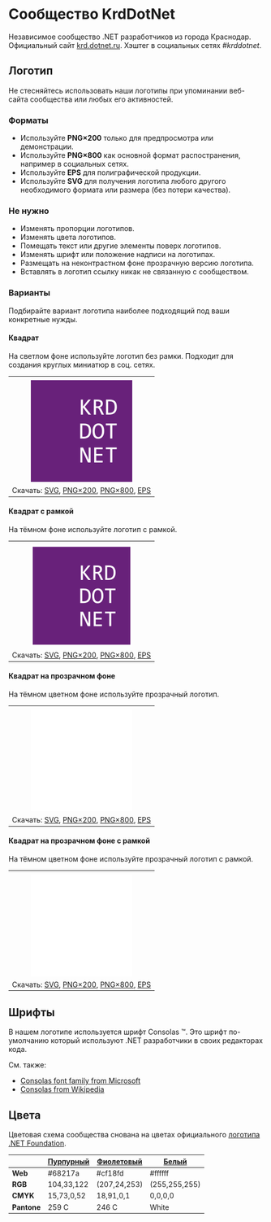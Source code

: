 ﻿# Сообщество KrdDotNet

Независимое сообщество .NET разработчиков из города Краснодар. Официальный сайт [krd.dotnet.ru](https://krd.dotnet.ru/). Хэштег в социальных сетях _#krddotnet_.

## Логотип

Не стесняйтесь использовать наши логотипы при упоминании веб-сайта сообщества или любых его активностей.

### Форматы

- Используйте **PNG×200** только для предпросмотра или демонстрации.
- Используйте **PNG×800** как основной формат распостранения, например в социальных сетях.
- Используйте **EPS** для полиграфической продукции.
- Используйте **SVG** для получения логотипа любого другого необходимого формата или размера (без потери качества).

### Не нужно

- Изменять пропорции логотипов.
- Изменять цвета логотипов.
- Помещать текст или другие элементы поверх логотипов.
- Изменять шрифт или положение надписи на логотипах.
- Размещать на неконтрастном фоне прозрачную версию логотипа.
- Вставлять в логотип ссылку никак не связанную с сообществом.

### Варианты

Подбирайте вариант логотипа наиболее подходящий под ваши конкретные нужды.

#### Квадрат

На светлом фоне используйте логотип без рамки. Подходит для создания круглых миниатюр в соц. сетях.

|       |
| :---: |
|       |
| ![Квадрат](krddotnet-logo-squared-200.png) |
| Скачать: [SVG](https://raw.githubusercontent.com/kulakovt/SpbDotNet/master/Logo/Krd/krddotnet-logo-squared.svg), [PNG×200](https://raw.githubusercontent.com/kulakovt/SpbDotNet/master/Logo/Krd/krddotnet-logo-squared-200.png), [PNG×800](https://raw.githubusercontent.com/kulakovt/SpbDotNet/master/Logo/Krd/krddotnet-logo-squared-800.png), [EPS](https://raw.githubusercontent.com/kulakovt/SpbDotNet/master/Logo/Krd/krddotnet-logo-squared.eps) |

#### Квадрат с рамкой

На тёмном фоне используйте логотип с рамкой.

|       |
| :---: |
|       |
| ![Квадрат с рамкой](krddotnet-logo-squared-bordered-200.png) |
| Скачать: [SVG](https://raw.githubusercontent.com/kulakovt/SpbDotNet/master/Logo/Krd/krddotnet-logo-squared-bordered.svg), [PNG×200](https://raw.githubusercontent.com/kulakovt/SpbDotNet/master/Logo/Krd/krddotnet-logo-squared-bordered-200.png), [PNG×800](https://raw.githubusercontent.com/kulakovt/SpbDotNet/master/Logo/Krd/krddotnet-logo-squared-bordered-800.png), [EPS](https://raw.githubusercontent.com/kulakovt/SpbDotNet/master/Logo/Krd/krddotnet-logo-squared-bordered.eps) |

#### Квадрат на прозрачном фоне

На тёмном цветном фоне используйте прозрачный логотип.

|       |
| :---: |
|       |
| ![Квадрат на прозрачном фоне](krddotnet-logo-squared-white-200.png) |
| Скачать: [SVG](https://raw.githubusercontent.com/kulakovt/SpbDotNet/master/Logo/Krd/krddotnet-logo-squared-white.svg), [PNG×200](https://raw.githubusercontent.com/kulakovt/SpbDotNet/master/Logo/Krd/krddotnet-logo-squared-white-200.png), [PNG×800](https://raw.githubusercontent.com/kulakovt/SpbDotNet/master/Logo/Krd/krddotnet-logo-squared-white-800.png), [EPS](https://raw.githubusercontent.com/kulakovt/SpbDotNet/master/Logo/Krd/krddotnet-logo-squared-white.eps) |

#### Квадрат на прозрачном фоне с рамкой

На тёмном цветном фоне используйте прозрачный логотип с рамкой.

|       |
| :---: |
|       |
| ![Квадрат на прозрачном фоне с рамкой](krddotnet-logo-squared-white-bordered-200.png) |
| Скачать: [SVG](https://raw.githubusercontent.com/kulakovt/SpbDotNet/master/Logo/Krd/krddotnet-logo-squared-white-bordered.svg), [PNG×200](https://raw.githubusercontent.com/kulakovt/SpbDotNet/master/Logo/Krd/krddotnet-logo-squared-white-bordered-200.png), [PNG×800](https://raw.githubusercontent.com/kulakovt/SpbDotNet/master/Logo/Krd/krddotnet-logo-squared-white-bordered-800.png), [EPS](https://raw.githubusercontent.com/kulakovt/SpbDotNet/master/Logo/Krd/krddotnet-logo-squared-white-bordered.eps) |

## Шрифты

В нашем логотипе используется шрифт Consolas ™. Это шрифт по-умолчанию который используют .NET разработчики в своих редакторах кода.

См. также:

- [Consolas font family from Microsoft](https://docs.microsoft.com/en-us/typography/font-list/consolas)
- [Consolas from Wikipedia](https://en.wikipedia.org/wiki/Consolas)

## Цвета

Цветовая схема сообщества снована на цветах официального [логотипа .NET Foundation](https://github.com/dotnet/swag/tree/master/logo).

|             | [Пурпурный](https://www.color-hex.com/color/68217a) | [Фиолетовый](https://www.color-hex.com/color/cf18fd) | [Белый](https://www.color-hex.com/color/ffffff) |
| ----------- | --------------------------------------------------- | ---------------------------------------------------- | ----------------------------------------------- |
| **Web**     | #68217a                                             | #cf18fd                                              | #ffffff                                         |
| **RGB**     | 104,33,122                                          | (207,24,253)                                         | (255,255,255)                                   |
| **CMYK**    | 15,73,0,52                                          | 18,91,0,1                                            | 0,0,0,0                                         |
| **Pantone** | 259 C                                               | 246 C                                                | White                                           |

